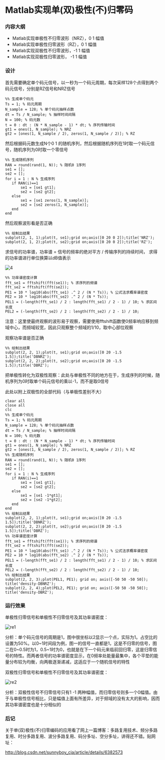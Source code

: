 # Matlab实现单(双)极性(不)归零码

### 内容大纲

- Matlab实现单极性不归零波形（NRZ），0 1 幅值
- Matlab实现单极性归零波形（RZ），0 1 幅值
- Matlab实现双极性不归零波形，-1 1 幅值
- Matlab实现双极性归零波形， -1 1 幅值

### 设计

首先需要确定单个码元信号，以一秒为一个码元周期，每次采样128个点得到两个码元信号，分别是RZ信号和NRZ信号

```
%% 生成单个码元
Ts = 1; % 码元周期
N_sample = 128; % 单个码元抽样点数
dt = Ts / N_sample; % 抽样时间间隔
N = 100; % 码元数
t = 0 : dt : (N * N_sample - 1) * dt; % 序列传输时间
gt1 = ones(1, N_sample); % NRZ
gt2 = [ones(1, N_sample / 2), zeros(1, N_sample / 2)]; % RZ
```

然后根据码元数生成N个0 1 的随机序列，然后根据随机序列在1时取一个码元信号，随机序列为0时取一个零信号

```
%% 生成随机序列
RAN = round(rand(1, N)); % 随机0 1序列
se1 = [];
se2 = [];
for i = 1 : N % 生成序列
   if RAN(i)==1
       se1 = [se1 gt1];
       se2 = [se2 gt2];
   else
       se1 = [se1 zeros(1, N_sample)];
       se2 = [se2 zeros(1, N_sample)];
   end
end
```

然后观察波形看是否正确

```
%% 绘制出结果
subplot(2, 1, 1);plot(t, se1);grid on;axis([0 20 0 2]);title('NRZ');
subplot(2, 1, 2);plot(t, se2);grid on;axis([0 20 0 2]);title('RZ');
```

求信号的功率谱，功率谱 = 信号的频率的绝对平方 / 传输序列的持续时间， 求得的功率谱进行单位换算以dB值表示

![4](http://images0.cnblogs.com/blog2015/701997/201507/241339579592257.png)

```
%% 功率谱密度计算
fft_se1 = fftshift(fft(se1)); % 求序列的频谱
fft_se2 = fftshift(fft(se2));
PE1 = 10 * log10(abs(fft_se1) .^ 2 / (N * Ts)); % 公式法求概率谱密度
PE2 = 10 * log10(abs(fft_se2) .^ 2 / (N * Ts));
PEL1 = (-length(fft_se1) / 2 : length(fft_se1) / 2 - 1) / 10; % 求区间长度
PEL2 = (-length(fft_se2) / 2 : length(fft_se2) / 2 - 1) / 10;
```

注意：这里使最终观察的波形易于观察，需要使用fftshift函数使0频率响应移到频域中心，而频域较宽，因此只观察整个频域的1/10，取中心部位观察

观察功率谱是否正确

```
%% 绘制出结果
subplot(2, 2, 1);plot(t, se1);grid on;axis([0 20 -1.5 1.5]);title('DBNRZ');
subplot(2, 2, 2);plot(t, se2);grid on;axis([0 20 -1.5 1.5]);title('DBRZ');
```

把单极性转化为双极性观察：此处与单极性不同的地方在于，生成序列的时候，随机序列为0时取单个码元信号的乘以-1，而不是取0信号

此处以附上双极性的全部代码（与单极性差别不大）

```
clear all
close all
clc
%% 生成单个码元
Ts = 1; % 码元周期
N_sample = 128; % 单个码元抽样点数
dt = Ts / N_sample; % 抽样时间间隔
N = 100; % 码元数
t = 0 : dt : (N * N_sample - 1) * dt; % 序列传输时间
gt1 = ones(1, N_sample); % NRZ
gt2 = [ones(1, N_sample / 2), zeros(1, N_sample / 2)]; % RZ
%% 生成随机序列
RAN = round(rand(1, N)); % 随机0 1序列
se1 = [];
se2 = [];
for i = 1 : N % 生成序列
   if RAN(i)==1
       se1 = [se1 gt1];
       se2 = [se2 gt2];
   else
       se1 = [se1 -1*gt1];
       se2 = [se2 -1*gt2];
   end
end
%% 绘制出结果
subplot(2, 2, 1);plot(t, se1);grid on;axis([0 20 -1.5 1.5]);title('DBNRZ');
subplot(2, 2, 2);plot(t, se2);grid on;axis([0 20 -1.5 1.5]);title('DBRZ');
%% 功率谱密度计算
fft_se1 = fftshift(fft(se1)); % 求序列的频谱
fft_se2 = fftshift(fft(se2));
PE1 = 10 * log10(abs(fft_se1) .^ 2 / (N * Ts)); % 公式法求概率谱密度
PE2 = 10 * log10(abs(fft_se2) .^ 2 / (N * Ts));
PEL1 = (-length(fft_se1) / 2 : length(fft_se1) / 2 - 1) / 10; % 求区间长度
PEL2 = (-length(fft_se2) / 2 : length(fft_se2) / 2 - 1) / 10;
%% 绘制出结果
subplot(2, 2, 3);plot(PEL1, PE1); grid on; axis([-50 50 -50 50]); title('density-DBNRZ');
subplot(2, 2, 4);plot(PEL2, PE1); grid on; axis([-50 50 -50 50]); title('density-DBRZ');
```

### 运行效果

单极性归零信号和单极性不归零信号及其功率谱密度：

![re1](http://images0.cnblogs.com/blog2015/701997/201507/241340118492347.png)

分析：单个码元信号的周期是1，图中很坐标以2显示一个点，实际为1。占空比的设置为50%。以0~1时间段为例，图一的信号一直都是1，这是不归零的信号，图二在0~0.5时为1，0.5~1时为0，也就是在下一个码元来临前回归零，这是归零信号的特性。而两者信号的功率谱密度显示，在0频率处能量最集中，各个平垫的能量分布较为均衡，向两极逐渐递减，这适应于一个随机信号的特性



双极性归零信号和单极性不归零信号及其功率谱密度：

![re2](http://images0.cnblogs.com/blog2015/701997/201507/241340322404617.png)

分析：双极性信号不归零信号只有1 -1 两种幅值，而归零信号则多一个0幅值。由于与单极性信号相比，只是幅值上面有所差异，对于频域的没有太大的影响，因而其功率谱密度也是十分相似的

### 后记

关于单(双)极性(不)归零编码的应用看了网上一篇博客：多路复用技术、频分多路复用、时分多路复用、波分多路复用、码分多址、空分多址，讲得还不错。贴网址：

http://blog.csdn.net/sunnyboy_cia/article/details/6382573